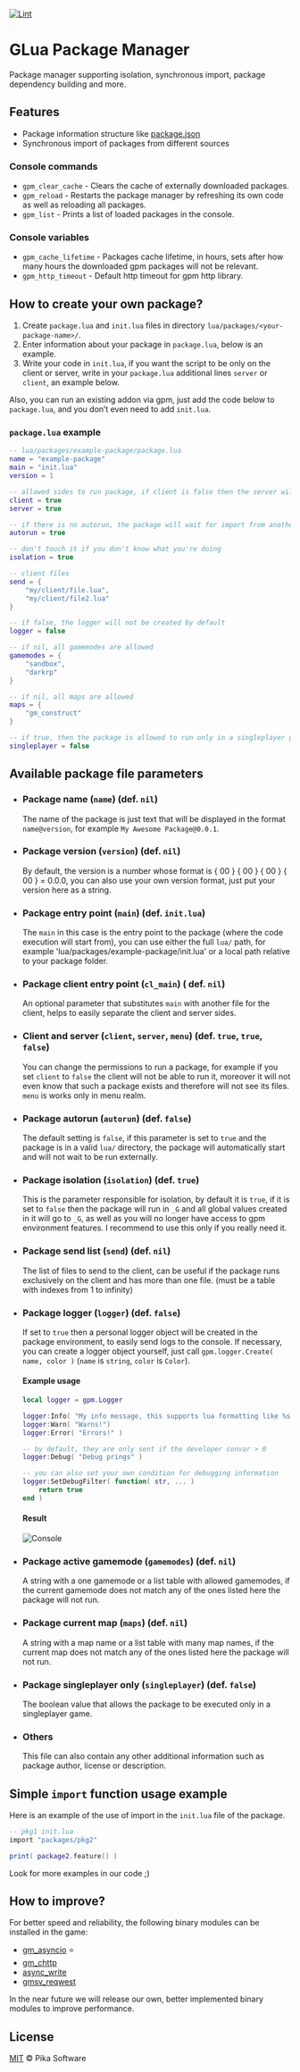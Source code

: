[![Lint](https://github.com/Pika-Software/glua_package_manager/actions/workflows/glualint-check.yml/badge.svg)](https://github.com/Pika-Software/glua_package_manager/actions/workflows/glualint-check.yml)

# GLua Package Manager
Package manager supporting isolation, synchronous import, package dependency building and more.

## Features
- Package information structure like [package.json](https://docs.npmjs.com/cli/v6/configuring-npm/package-json)
- Synchronous import of packages from different sources

### Console commands
- `gpm_clear_cache` - Clears the cache of externally downloaded packages.
- `gpm_reload` - Restarts the package manager by refreshing its own code as well as reloading all packages.
- `gpm_list` - Prints a list of loaded packages in the console.

### Console variables
- `gpm_cache_lifetime` - Packages cache lifetime, in hours, sets after how many hours the downloaded gpm packages will not be relevant.
- `gpm_http_timeout` - Default http timeout for gpm http library.

## How to create your own package?
1. Create `package.lua` and `init.lua` files in directory `lua/packages/<your-package-name>/`.
2. Enter information about your package in `package.lua`, below is an example.
3. Write your code in `init.lua`, if you want the script to be only on the client or server, write in your `package.lua` additional lines `server` or `client`, an example below.

Also, you can run an existing addon via gpm, just add the code below to `package.lua`, and you don’t even need to add `init.lua`.

### `package.lua` example
```lua
-- lua/packages/example-package/package.lua
name = "example-package"
main = "init.lua"
version = 1

-- allowed sides to run package, if client is false then the server will not send anything
client = true
server = true

-- if there is no autorun, the package will wait for import from another package
autorun = true

-- don't touch it if you don't know what you're doing
isolation = true

-- client files
send = {
    "my/client/file.lua",
    "my/client/file2.lua"
}

-- if false, the logger will not be created by default
logger = false

-- if nil, all gamemodes are allowed
gamemodes = {
    "sandbox",
    "darkrp"
}

-- if nil, all maps are allowed
maps = {
    "gm_construct"
}

-- if true, then the package is allowed to run only in a singleplayer game
singleplayer = false
```

## Available package file parameters
- ### Package name (`name`) (def. `nil`)
    The name of the package is just text that will be displayed in the format `name@version`, for example `My Awesome Package@0.0.1`.

- ### Package version (`version`) (def. `nil`)
    By default, the version is a number whose format is { 00 } { 00 } { 00 } { 00 } = 0.0.0, you can also use your own version format, just put your version here as a string.

- ### Package entry point (`main`) (def. `init.lua`)
    The `main` in this case is the entry point to the package (where the code execution will start from), you can use either the full `lua/` path, for example 'lua/packages/example-package/init.lua' or a local path relative to your package folder.

- ### Package client entry point (`cl_main`) ( def. `nil`)
    An optional parameter that substitutes `main` with another file for the client, helps to easily separate the client and server sides.

- ### Client and server (`client`, `server`, `menu`) (def. `true`, `true`, `false`)
    You can change the permissions to run a package, for example if you set `client` to `false` the client will not be able to run it, moreover it will not even know that such a package exists and therefore will not see its files. `menu` is works only in menu realm.

- ### Package autorun (`autorun`) (def. `false`)
    The default setting is `false`, if this parameter is set to `true` and the package is in a valid `lua/` directory, the package will automatically start and will not wait to be run externally.

- ### Package isolation (`isolation`) (def. `true`)
    This is the parameter responsible for isolation, by default it is `true`, if it is set to `false` then the package will run in `_G` and all global values created in it will go to `_G`, as well as you will no longer have access to gpm environment features. I recommend to use this only if you really need it.

- ### Package send list (`send`) (def. `nil`)
    The list of files to send to the client, can be useful if the package runs exclusively on the client and has more than one file. (must be a table with indexes from 1 to infinity)

- ### Package logger (`logger`) (def. `false`)
    If set to `true` then a personal logger object will be created in the package environment, to easily send logs to the console. If necessary, you can create a logger object yourself, just call `gpm.logger.Create( name, color )` (`name` is `string`, `color` is `Color`).

    #### Example usage
    ```lua
    local logger = gpm.Logger

    logger:Info( "My info message, this supports lua formatting like %s %f and other", "this", 0.025 )
    logger:Warn( "Warns!")
    logger:Error( "Errors!" )

    -- by default, they are only sent if the developer convar > 0
    logger:Debug( "Debug prings" )

    -- you can also set your own condition for debugging information
    logger:SetDebugFilter( function( str, ... )
        return true
    end )
    ```
    #### Result
    ![Console](https://i.imgur.com/FwScVHf.png)

- ### Package active gamemode (`gamemodes`) (def. `nil`)
    A string with a one gamemode or a list table with allowed gamemodes, if the current gamemode does not match any of the ones listed here the package will not run.

- ### Package current map (`maps`) (def. `nil`)
    A string with a map name or a list table with many map names, if the current map does not match any of the ones listed here the package will not run.

- ### Package singleplayer only (`singleplayer`) (def. `false`)
    The boolean value that allows the package to be executed only in a singleplayer game.

- ### Others
    This file can also contain any other additional information such as package author, license or description.

## Simple `import` function usage example
Here is an example of the use of import in the `init.lua` file of the package.
```lua
-- pkg1 init.lua
import "packages/pkg2"

print( package2.feature() )
```
Look for more examples in our code ;)

## How to improve?
For better speed and reliability, the following binary modules can be installed in the game:
- [gm_asyncio](https://github.com/Pika-Software/gm_asyncio) ⭐
- [gm_chttp](https://github.com/timschumi/gmod-chttp)
- [async_write](https://github.com/WilliamVenner/gm_async_write)
- [gmsv_reqwest](https://github.com/WilliamVenner/gmsv_reqwest)

In the near future we will release our own, better implemented binary modules to improve performance.

## License
[MIT](LICENSE) © Pika Software
